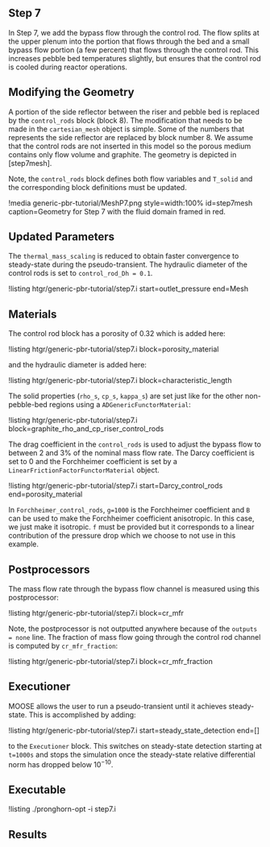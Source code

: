 ## Step 7

In Step 7, we add the bypass flow through the control rod. The flow splits at the upper
plenum into the portion that flows through the bed and a small bypass flow portion (a few percent)
that flows through the control rod. This increases pebble bed temperatures slightly, but ensures that
the control rod is cooled during reactor operations.

## Modifying the Geometry

A portion of the side reflector between the riser and pebble bed is replaced by the `control_rods` block (block 8). The modification that needs to be made in the `cartesian_mesh` object is simple. Some of the numbers that represents the side reflector are replaced by block number 8. We assume that the control rods are not inserted
in this model so the porous medium contains only flow volume and graphite. The geometry is depicted in [step7mesh].

Note, the `control_rods` block defines both flow variables and
`T_solid` and the corresponding block definitions must be updated.

!media generic-pbr-tutorial/MeshP7.png
        style=width:100%
        id=step7mesh
        caption=Geometry for Step 7 with the fluid domain framed in red.

## Updated Parameters

The `thermal_mass_scaling` is reduced to obtain faster convergence
to steady-state during the pseudo-transient. The hydraulic diameter of
the control rods is set to `control_rod_Dh = 0.1`.

!listing htgr/generic-pbr-tutorial/step7.i start=outlet_pressure end=Mesh

## Materials

The control rod block has a porosity of $0.32$ which is added here:

!listing htgr/generic-pbr-tutorial/step7.i block=porosity_material

and the hydraulic diameter is added here:

!listing htgr/generic-pbr-tutorial/step7.i block=characteristic_length

The solid properties (`rho_s`, `cp_s`, `kappa_s`) are set just like for the
other non-pebble-bed regions using a `ADGenericFunctorMaterial`:

!listing htgr/generic-pbr-tutorial/step7.i block=graphite_rho_and_cp_riser_control_rods

The drag coefficient in the `control_rods` is used to adjust the bypass flow to
between $2$ and $3$% of the nominal mass flow rate. The Darcy coefficient is set to
$0$ and the Forchheimer coefficient is set by a `LinearFrictionFactorFunctorMaterial` object.

!listing htgr/generic-pbr-tutorial/step7.i start=Darcy_control_rods end=porosity_material

In `Forchheimer_control_rods`, `g=1000` is the Forchheimer coefficient and `B` can be used
to make the Forchheimer coefficient anisotropic. In this case, we just make it isotropic.
`f` must be provided but it corresponds to a linear contribution of the pressure drop
which we choose to not use in this example.

## Postprocessors

The mass flow rate through the bypass flow channel is measured using this postprocessor:

!listing htgr/generic-pbr-tutorial/step7.i block=cr_mfr

Note, the postprocessor is not outputted anywhere because of the `outputs = none` line.
The fraction of mass flow going through the control rod channel is computed by
`cr_mfr_fraction`:

!listing htgr/generic-pbr-tutorial/step7.i block=cr_mfr_fraction

## Executioner

MOOSE allows the user to run a pseudo-transient until it achieves steady-state.
This is accomplished by adding:

!listing htgr/generic-pbr-tutorial/step7.i start=steady_state_detection end=[]

to the `Executioner` block. This switches on steady-state detection starting
at `t=1000s` and stops the simulation once the steady-state relative differential norm
has dropped below $10^{-10}$.

## Executable

!listing
./pronghorn-opt -i step7.i

## Results
